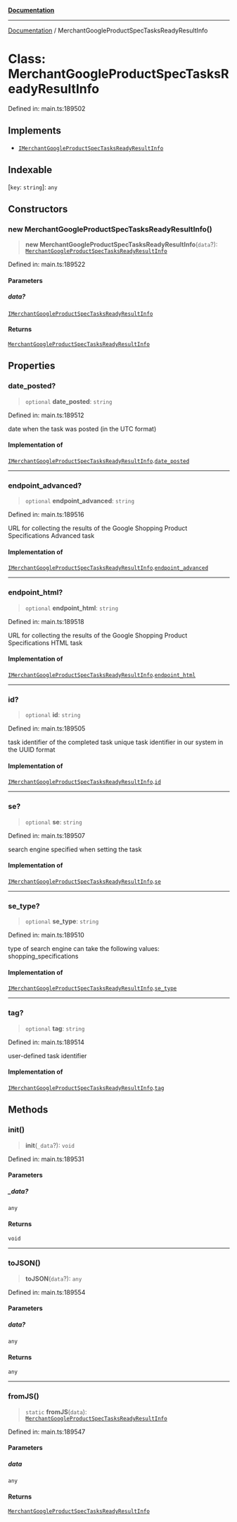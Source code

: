 [**Documentation**](../README.md)

***

[Documentation](../README.md) / MerchantGoogleProductSpecTasksReadyResultInfo

# Class: MerchantGoogleProductSpecTasksReadyResultInfo

Defined in: main.ts:189502

## Implements

- [`IMerchantGoogleProductSpecTasksReadyResultInfo`](../interfaces/IMerchantGoogleProductSpecTasksReadyResultInfo.md)

## Indexable

\[`key`: `string`\]: `any`

## Constructors

### new MerchantGoogleProductSpecTasksReadyResultInfo()

> **new MerchantGoogleProductSpecTasksReadyResultInfo**(`data`?): [`MerchantGoogleProductSpecTasksReadyResultInfo`](MerchantGoogleProductSpecTasksReadyResultInfo.md)

Defined in: main.ts:189522

#### Parameters

##### data?

[`IMerchantGoogleProductSpecTasksReadyResultInfo`](../interfaces/IMerchantGoogleProductSpecTasksReadyResultInfo.md)

#### Returns

[`MerchantGoogleProductSpecTasksReadyResultInfo`](MerchantGoogleProductSpecTasksReadyResultInfo.md)

## Properties

### date\_posted?

> `optional` **date\_posted**: `string`

Defined in: main.ts:189512

date when the task was posted (in the UTC format)

#### Implementation of

[`IMerchantGoogleProductSpecTasksReadyResultInfo`](../interfaces/IMerchantGoogleProductSpecTasksReadyResultInfo.md).[`date_posted`](../interfaces/IMerchantGoogleProductSpecTasksReadyResultInfo.md#date_posted)

***

### endpoint\_advanced?

> `optional` **endpoint\_advanced**: `string`

Defined in: main.ts:189516

URL for collecting the results of the Google Shopping Product Specifications Advanced task

#### Implementation of

[`IMerchantGoogleProductSpecTasksReadyResultInfo`](../interfaces/IMerchantGoogleProductSpecTasksReadyResultInfo.md).[`endpoint_advanced`](../interfaces/IMerchantGoogleProductSpecTasksReadyResultInfo.md#endpoint_advanced)

***

### endpoint\_html?

> `optional` **endpoint\_html**: `string`

Defined in: main.ts:189518

URL for collecting the results of the Google Shopping Product Specifications HTML task

#### Implementation of

[`IMerchantGoogleProductSpecTasksReadyResultInfo`](../interfaces/IMerchantGoogleProductSpecTasksReadyResultInfo.md).[`endpoint_html`](../interfaces/IMerchantGoogleProductSpecTasksReadyResultInfo.md#endpoint_html)

***

### id?

> `optional` **id**: `string`

Defined in: main.ts:189505

task identifier of the completed task
unique task identifier in our system in the UUID format

#### Implementation of

[`IMerchantGoogleProductSpecTasksReadyResultInfo`](../interfaces/IMerchantGoogleProductSpecTasksReadyResultInfo.md).[`id`](../interfaces/IMerchantGoogleProductSpecTasksReadyResultInfo.md#id)

***

### se?

> `optional` **se**: `string`

Defined in: main.ts:189507

search engine specified when setting the task

#### Implementation of

[`IMerchantGoogleProductSpecTasksReadyResultInfo`](../interfaces/IMerchantGoogleProductSpecTasksReadyResultInfo.md).[`se`](../interfaces/IMerchantGoogleProductSpecTasksReadyResultInfo.md#se)

***

### se\_type?

> `optional` **se\_type**: `string`

Defined in: main.ts:189510

type of search engine
can take the following values: shopping_specifications

#### Implementation of

[`IMerchantGoogleProductSpecTasksReadyResultInfo`](../interfaces/IMerchantGoogleProductSpecTasksReadyResultInfo.md).[`se_type`](../interfaces/IMerchantGoogleProductSpecTasksReadyResultInfo.md#se_type)

***

### tag?

> `optional` **tag**: `string`

Defined in: main.ts:189514

user-defined task identifier

#### Implementation of

[`IMerchantGoogleProductSpecTasksReadyResultInfo`](../interfaces/IMerchantGoogleProductSpecTasksReadyResultInfo.md).[`tag`](../interfaces/IMerchantGoogleProductSpecTasksReadyResultInfo.md#tag)

## Methods

### init()

> **init**(`_data`?): `void`

Defined in: main.ts:189531

#### Parameters

##### \_data?

`any`

#### Returns

`void`

***

### toJSON()

> **toJSON**(`data`?): `any`

Defined in: main.ts:189554

#### Parameters

##### data?

`any`

#### Returns

`any`

***

### fromJS()

> `static` **fromJS**(`data`): [`MerchantGoogleProductSpecTasksReadyResultInfo`](MerchantGoogleProductSpecTasksReadyResultInfo.md)

Defined in: main.ts:189547

#### Parameters

##### data

`any`

#### Returns

[`MerchantGoogleProductSpecTasksReadyResultInfo`](MerchantGoogleProductSpecTasksReadyResultInfo.md)
